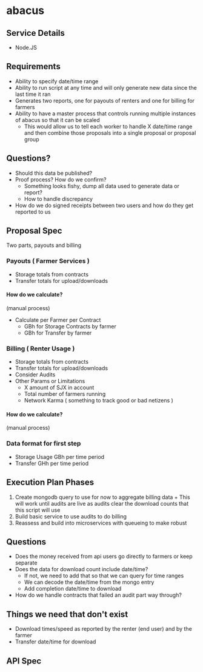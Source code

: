 # abacus

## Service Details
+ Node.JS

## Requirements
+ Ability to specify date/time range
+ Ability to run script at any time and will only generate new data since the last time it ran
+ Generates two reports, one for payouts of renters and one for billing for farmers
+ Ability to have a master process that controls running multiple instances of abacus so that it can be scaled
  + This would allow us to tell each worker to handle X date/time range and then combine those proposals into a single proposal or proposal group

## Questions?
+ Should this data be published?
+ Proof process? How do we confirm?
  + Something looks fishy, dump all data used to generate data or report?
  + How to handle discrepancy
+ How do we do signed receipts between two users and how do they get reported to us

## Proposal Spec
Two parts, payouts and billing

### Payouts ( Farmer Services )
+ Storage totals from contracts
+ Transfer totals for upload/downloads

#### How do we calculate?
(manual process)
  + Calculate per Farmer per Contract
    + GBh for Storage Contracts by farmer
    + GBh for Transfer by farmer

### Billing ( Renter Usage )
+ Storage totals from contracts
+ Transfer totals for upload/downloads
+ Consider Audits
+ Other Params or Limitations
  + X amount of SJX in account
  + Total number of farmers running
  + Network Karma ( something to track good or bad netizens )

#### How do we calculate?
(manual process)

### Data format for first step
  + Storage Usage GBh per time period
  + Transfer GHh per time period

## Execution Plan Phases
  1) Create mongodb query to use for now to aggregate billing data
    + This will work until audits are live as audits clear the download counts that this script will use
  2) Build basic service to use audits to do billing
  3) Reassess and build into microservices with queueing to make robust

## Questions
  + Does the money received from api users go directly to farmers or keep separate
  + Does the data for download count include date/time?
    + If not, we need to add that so that we can query for time ranges
    + We can decode the date/time from the mongo entry
    + Add completion date/time to download
  + How do we handle contracts that failed an audit part way through?

## Things we need that don't exist
  + Download times/speed as reported by the renter (end user) and by the farmer
  + Transfer date/time for download

## API Spec
